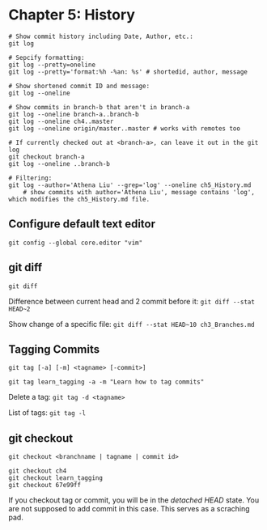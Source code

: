 # Chapter 5: History

```shell
# Show commit history including Date, Author, etc.:
git log

# Sepcify formatting:
git log --pretty=oneline
git log --pretty='format:%h -%an: %s' # shortedid, author, message

# Show shortened commit ID and message:
git log --oneline

# Show commits in branch-b that aren't in branch-a
git log --oneline branch-a..branch-b
git log --oneline ch4..master
git log --oneline origin/master..master # works with remotes too

# If currently checked out at <branch-a>, can leave it out in the git log
git checkout branch-a
git log --oneline ..branch-b

# Filtering:
git log --author='Athena Liu' --grep='log' --oneline ch5_History.md
    # show commits with author='Athena Liu', message contains 'log', which modifies the ch5_History.md file.
```

## Configure default text editor

`git config --global core.editor "vim"`

## git diff

`git diff`

Difference between current head and 2 commit before it:
`git diff --stat HEAD~2`

Show change of a specific file:
`git diff --stat HEAD~10 ch3_Branches.md`

## Tagging Commits

`git tag [-a] [-m] <tagname> [-commit>]`

`git tag learn_tagging -a -m "Learn how to tag commits"`

Delete a tag:
`git tag -d <tagname>`

List of tags:
`git tag -l`

## git checkout

```shell
git checkout <branchname | tagname | commit id>

git checkout ch4
git checkout learn_tagging
git checkout 67e99ff
```

If you checkout tag or commit, you will be in the _detached HEAD_ state. You are not supposed to add commit in this case. This serves as a scraching pad.
